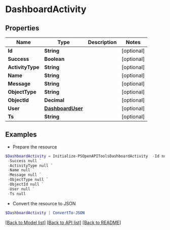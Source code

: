 # DashboardActivity
## Properties

Name | Type | Description | Notes
------------ | ------------- | ------------- | -------------
**Id** | **String** |  | [optional] 
**Success** | **Boolean** |  | [optional] 
**ActivityType** | **String** |  | [optional] 
**Name** | **String** |  | [optional] 
**Message** | **String** |  | [optional] 
**ObjectType** | **String** |  | [optional] 
**ObjectId** | **Decimal** |  | [optional] 
**User** | [**DashboardUser**](DashboardUser.md) |  | [optional] 
**Ts** | **String** |  | [optional] 

## Examples

- Prepare the resource
```powershell
$DashboardActivity = Initialize-PSOpenAPIToolsDashboardActivity  -Id null `
 -Success null `
 -ActivityType null `
 -Name null `
 -Message null `
 -ObjectType null `
 -ObjectId null `
 -User null `
 -Ts null
```

- Convert the resource to JSON
```powershell
$DashboardActivity | ConvertTo-JSON
```

[[Back to Model list]](../README.md#documentation-for-models) [[Back to API list]](../README.md#documentation-for-api-endpoints) [[Back to README]](../README.md)

